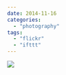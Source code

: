 ```yaml
---
date: 2014-11-16
categories: 
  - "photography"
tags: 
  - "flickr"
  - "ifttt"
---
```


![](https://farm8.staticflickr.com/7551/15804125565_1ed2505aa8_b.jpg)
